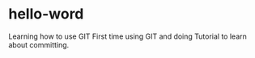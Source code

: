 # hello-word
Learning how to use GIT
First time using GIT and doing
Tutorial to learn about committing.
